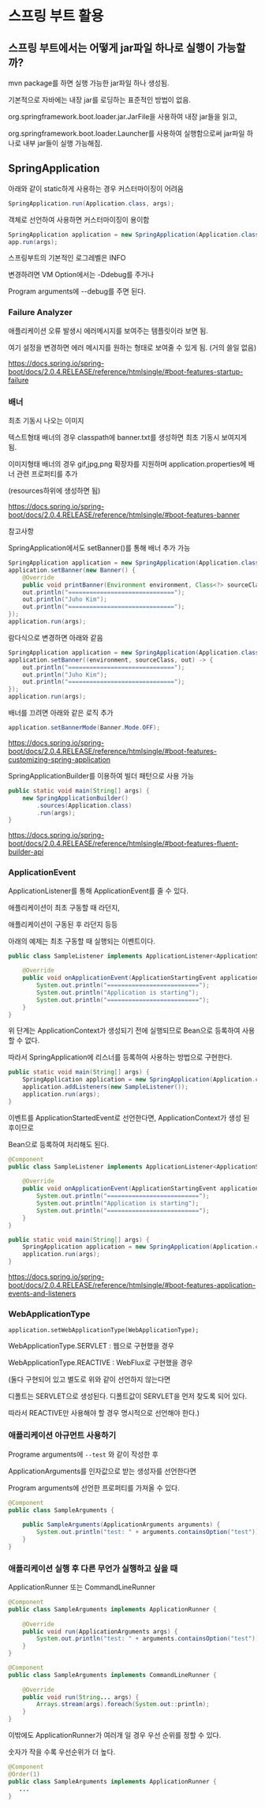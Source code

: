 # 스프링 부트 활용



## 스프링 부트에서는 어떻게 jar파일 하나로 실행이 가능할까?

mvn package를 하면 실행 가능한 jar파일 하나 생성됨.

기본적으로 자바에는 내장 jar를 로딩하는 표준적인 방법이 없음.

org.springframework.boot.loader.jar.JarFile을 사용하여 내장 jar들을 읽고,

org.springframework.boot.loader.Launcher를 사용하여 실행함으로써 jar파일 하나로 내부 jar들이 실행 가능해짐.



## SpringApplication



아래와 같이 static하게 사용하는 경우 커스터마이징이 어려움

```java
SpringApplication.run(Application.class, args);
```



객체로 선언하여 사용하면 커스터마이징이 용이함

```java
SpringApplication application = new SpringApplication(Application.class);
app.run(args);
```



스프링부트의 기본적인 로그레벨은 INFO

변경하려면 VM Option에서는 -Ddebug를 주거나

Program arguments에 --debug를 주면 된다.



### Failure Analyzer



애플리케이션 오류 발생시 에러메시지를 보여주는 템플릿이라 보면 됨.

여기 설정을 변경하면 에러 메시지를 원하는 형태로 보여줄 수 있게 됨. (거의 쓸일 없음)

<https://docs.spring.io/spring-boot/docs/2.0.4.RELEASE/reference/htmlsingle/#boot-features-startup-failure>



### 배너



최초 기동시 나오는 이미지

텍스트형태 배너의 경우 classpath에 banner.txt를 생성하면 최초 기동시 보여지게 됨.

이미지형태 배너의 경우 gif,jpg,png 확장자를 지원하며 application.properties에 배너 관련 프로퍼티를 추가

(resources하위에 생성하면 됨)

<https://docs.spring.io/spring-boot/docs/2.0.4.RELEASE/reference/htmlsingle/#boot-features-banner>



참고사항

SpringApplication에서도 setBanner()를 통해 배너 추가 가능

```java
SpringApplication application = new SpringApplication(Application.class);
application.setBanner(new Banner() {
    @Override
    public void printBanner(Environment environment, Class<?> sourceClass, PrintStream out) {
    out.println("==============================");
    out.println("Juho Kim");
    out.println("==============================");
});
application.run(args);
```



람다식으로 변경하면 아래와 같음

```java
SpringApplication application = new SpringApplication(Application.class);
application.setBanner((environment, sourceClass, out) -> {
    out.println("==============================");
    out.println("Juho Kim");
    out.println("==============================");
});
application.run(args);
```



배너를 끄려면 아래와 같은 로직 추가

```java
application.setBannerMode(Banner.Mode.OFF);
```

<https://docs.spring.io/spring-boot/docs/2.0.4.RELEASE/reference/htmlsingle/#boot-features-customizing-spring-application>



SpringApplicationBuilder를 이용하여 빌더 패턴으로 사용 가능

```java
public static void main(String[] args) {
    new SpringApplicationBuilder()
        .sources(Application.class)
        .run(args);
}
```

<https://docs.spring.io/spring-boot/docs/2.0.4.RELEASE/reference/htmlsingle/#boot-features-fluent-builder-api>



### ApplicationEvent



ApplicationListener를 통해 ApplicationEvent를 줄 수 있다.

애플리케이션이 최초 구동할 때 라던지,

애플리케이션이 구동된 후 라던지 등등

아래의 예제는 최초 구동할 때 실행되는 이벤트이다.

```java
public class SampleListener implements ApplicationListener<ApplicationStartingEvent> {
    
    @Override
    public void onApplicationEvent(ApplicationStartingEvent applicationStartingEvent) {
        System.out.println("==========================");
        System.out.println("Application is starting");
        System.out.println("==========================");
    }
}
```



위 단계는 ApplicationContext가 생성되기 전에 실행되므로 Bean으로 등록하여 사용할 수 없다.

따라서 SpringApplication에 리스너를 등록하여 사용하는 방법으로 구현한다.

```java
public static void main(String[] args) {
    SpringApplication application = new SpringApplication(Application.class);
    application.addListeners(new SampleListener());
    application.run(args);
}
```



이벤트를 ApplicationStartedEvent로 선언한다면, ApplicationContext가 생성 된 후이므로

Bean으로 등록하여 처리해도 된다.

```java
@Component
public class SampleListener implements ApplicationListener<ApplicationStartingEvent> {
    
    @Override
    public void onApplicationEvent(ApplicationStartingEvent applicationStartingEvent) {
        System.out.println("==========================");
        System.out.println("Application is starting");
        System.out.println("==========================");
    }
}
```

```java
public static void main(String[] args) {
    SpringApplication application = new SpringApplication(Application.class);
    application.run(args);
}
```

<https://docs.spring.io/spring-boot/docs/2.0.4.RELEASE/reference/htmlsingle/#boot-features-application-events-and-listeners>



### WebApplicationType



```
application.setWebApplicationType(WebApplicationType);
```

WebApplicationType.SERVLET : 웹으로 구현했을 경우

WebApplicationType.REACTIVE : WebFlux로 구현했을 경우

(둘다 구현되어 있고 별도로 위와 같이 선언하지 않는다면

 디폴트는 SERVLET으로 생성된다. 디폴트값이 SERVLET을 먼저 찾도록 되어 있다. 

 따라서 REACTIVE만 사용해야 할 경우 명시적으로 선언해야 한다.)



### 애플리케이션 아규먼트 사용하기



Programe arguments에 `--test` 와 같이 작성한 후

ApplicationArguments를 인자값으로 받는 생성자를 선언한다면

Program arguments에 선언한 프로퍼티를 가져올 수 있다.

```java
@Component
public class SampleArguments {
    
    public SampleArguments(ApplicationArguments arguments) {
        System.out.println("test: " + arguments.containsOption("test"));
    }
}
```



### 애플리케이션 실행 후 다른 무언가 실행하고 싶을 때



ApplicationRunner 또는 CommandLineRunner

```java
@Component
public class SampleArguments implements ApplicationRunner {
    
    @Override
    public void run(ApplicationArguments args) {
        System.out.println("test: " + arguments.containsOption("test"));
    }
}
```

```java
@Component
public class SampleArguments implements CommandLineRunner {
    
    @Override
    public void run(String... args) {
        Arrays.stream(args).foreach(System.out::println);
    }
}
```



이밖에도 ApplicationRunner가 여러개 일 경우 우선 순위를 정할 수 있다.

숫자가 작을 수록 우선순위가 더 높다.

```java
@Component
@Order(1)
public class SampleArguments implements ApplicationRunner {
   ...
}
```

